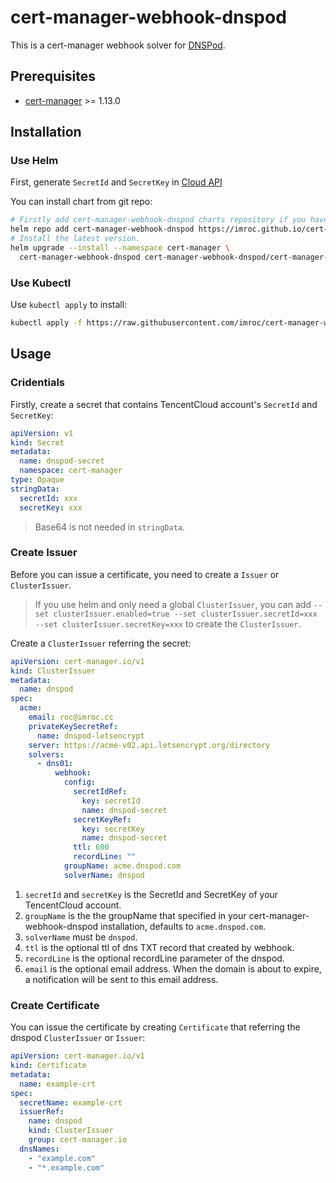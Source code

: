 # cert-manager-webhook-dnspod

This is a cert-manager webhook solver for [DNSPod](https://www.dnspod.cn).

## Prerequisites

* [cert-manager](https://github.com/cert-manager/cert-manager) >= 1.13.0

## Installation

### Use Helm

First, generate `SecretId` and `SecretKey` in [Cloud API](https://console.cloud.tencent.com/cam/capi)

You can install chart from git repo:

```bash
# Firstly add cert-manager-webhook-dnspod charts repository if you haven't do this
helm repo add cert-manager-webhook-dnspod https://imroc.github.io/cert-manager-webhook-dnspod
# Install the latest version.
helm upgrade --install --namespace cert-manager \
  cert-manager-webhook-dnspod cert-manager-webhook-dnspod/cert-manager-webhook-dnspod
```
### Use Kubectl

Use `kubectl apply` to install:

```bash
kubectl apply -f https://raw.githubusercontent.com/imroc/cert-manager-webhook-dnspod/master/bundle.yaml
```

## Usage

### Cridentials

Firstly, create a secret that contains TencentCloud account's `SecretId` and `SecretKey`:

```yaml
apiVersion: v1
kind: Secret
metadata:
  name: dnspod-secret
  namespace: cert-manager
type: Opaque
stringData:
  secretId: xxx
  secretKey: xxx
```

> Base64 is not needed in `stringData`.

### Create Issuer

Before you can issue a certificate, you need to create a `Issuer` or `ClusterIssuer`.

> If you use helm and only need a global `ClusterIssuer`, you can add `--set clusterIssuer.enabled=true --set clusterIssuer.secretId=xxx --set clusterIssuer.secretKey=xxx` to create the `ClusterIssuer`.

Create a `ClusterIssuer` referring the secret:

```yaml
apiVersion: cert-manager.io/v1
kind: ClusterIssuer
metadata:
  name: dnspod
spec:
  acme:
    email: roc@imroc.cc
    privateKeySecretRef:
      name: dnspod-letsencrypt
    server: https://acme-v02.api.letsencrypt.org/directory
    solvers:
      - dns01:
          webhook:
            config:
              secretIdRef:
                key: secretId
                name: dnspod-secret
              secretKeyRef:
                key: secretKey
                name: dnspod-secret
              ttl: 600
              recordLine: ""
            groupName: acme.dnspod.com
            solverName: dnspod
```

1. `secretId` and `secretKey` is the SecretId and SecretKey of your TencentCloud account.
2. `groupName` is the the groupName that specified in your cert-manager-webhook-dnspod installation, defaults to `acme.dnspod.com`.
3. `solverName` must be `dnspod`.
4. `ttl` is the optional ttl of dns TXT record that created by webhook.
5. `recordLine` is the optional recordLine parameter of the dnspod.
6. `email` is the optional email address. When the domain is about to expire, a notification will be sent to this email address.

### Create Certificate

You can issue the certificate by creating `Certificate` that referring the dnspod `ClusterIssuer` or `Issuer`:

```yaml
apiVersion: cert-manager.io/v1
kind: Certificate
metadata:
  name: example-crt
spec:
  secretName: example-crt
  issuerRef:
    name: dnspod
    kind: ClusterIssuer
    group: cert-manager.io
  dnsNames:
    - "example.com"
    - "*.example.com"
```
